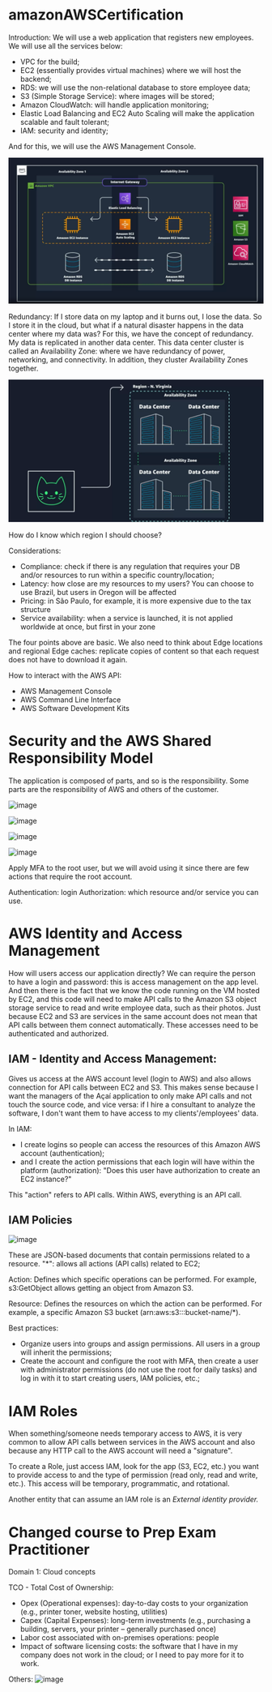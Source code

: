 
# amazonAWSCertification
Introduction:
We will use a web application that registers new employees. We will use all the services below:
 - VPC for the build;
 - EC2 (essentially provides virtual machines) where we will host the backend;
 - RDS: we will use the non-relational database to store employee data;
 - S3 (Simple Storage Service): where images will be stored;
 - Amazon CloudWatch: will handle application monitoring;
 - Elastic Load Balancing and EC2 Auto Scaling will make the application scalable and fault tolerant;
 - IAM: security and identity;

And for this, we will use the AWS Management Console.

![alt text](./images/image1.png)


Redundancy: If I store data on my laptop and it burns out, I lose the data. So I store it in the cloud, but what if a natural disaster happens in the data center where my data was? For this, we have the concept of redundancy. My data is replicated in another data center. This data center cluster is called an Availability Zone: where we have redundancy of power, networking, and connectivity. In addition, they cluster Availability Zones together.

![alt text](./images/image2.png)


How do I know which region I should choose?

Considerations:
- Compliance: check if there is any regulation that requires your DB and/or resources to run within a specific country/location;
- Latency: how close are my resources to my users? You can choose to use Brazil, but users in Oregon will be affected
- Pricing: in São Paulo, for example, it is more expensive due to the tax structure
- Service availability: when a service is launched, it is not applied worldwide at once, but first in your zone

The four points above are basic. We also need to think about Edge locations and regional Edge caches: replicate copies of content so that each request does not have to download it again.


How to interact with the AWS API:
- AWS Management Console
- AWS Command Line Interface
- AWS Software Development Kits

<h1>Security and the AWS Shared Responsibility Model</h1>


The application is composed of parts, and so is the responsibility. Some parts are the responsibility of AWS and others of the customer.

![image](https://github.com/Val-Cantarelli/amazonAWSCertification/assets/78885340/372288ae-a30d-461e-a79e-430de6ab5672)

![image](https://github.com/Val-Cantarelli/amazonAWSCertification/assets/78885340/8414615d-d16f-4055-a15e-875add35a16c)

![image](https://github.com/Val-Cantarelli/amazonAWSCertification/assets/78885340/edc3abc5-807e-4335-a5b0-a248e115e38b)

![image](https://github.com/Val-Cantarelli/amazonAWSCertification/assets/78885340/e882620c-d6f7-4d9c-b6e9-c75dec3fbdfb)


Apply MFA to the root user, but we will avoid using it since there are few actions that require the root account.

Authentication: login
Authorization: which resource and/or service you can use.


<h1>AWS Identity and Access Management</h1>

How will users access our application directly?
We can require the person to have a login and password: this is access management on the app level. And then there is the fact that we know the code running on the VM hosted by EC2, and this code will need to make API calls to the Amazon S3 object storage service to read and write employee data, such as their photos. Just because EC2 and S3 are services in the same account does not mean that API calls between them connect automatically. These accesses need to be authenticated and authorized.


<h2>IAM - Identity and Access Management:</h2>

Gives us access at the AWS account level (login to AWS) and also allows connection for API calls between EC2 and S3. This makes sense because I want the managers of the Açaí application to only make API calls and not touch the source code, and vice versa: if I hire a consultant to analyze the software, I don't want them to have access to my clients'/employees' data.

In IAM:
 - I create logins so people can access the resources of this Amazon AWS account (authentication);
 - and I create the action permissions that each login will have within the platform (authorization): "Does this user have authorization to create an EC2 instance?"

This "action" refers to API calls. Within AWS, everything is an API call.


<h2>IAM Policies</h2>

![image](https://github.com/Val-Cantarelli/amazonAWSCertification/assets/78885340/80825d03-a343-4509-81aa-2b4d7303fc6d)

These are JSON-based documents that contain permissions related to a resource.
"*": allows all actions (API calls) related to EC2;

Action: Defines which specific operations can be performed. For example, s3:GetObject allows getting an object from Amazon S3.

Resource: Defines the resources on which the action can be performed. For example, a specific Amazon S3 bucket (arn:aws:s3:::bucket-name/*).

Best practices:

- Organize users into groups and assign permissions. All users in a group will inherit the permissions;
- Create the account and configure the root with MFA, then create a user with administrator permissions (do not use the root for daily tasks) and log in with it to start creating users, IAM policies, etc.;


<h1>IAM Roles</h1>

When something/someone needs temporary access to AWS, it is very common to allow API calls between services in the AWS account and also because any HTTP call to the AWS account will need a "signature".

To create a Role, just access IAM, look for the app (S3, EC2, etc.) you want to provide access to and the type of permission (read only, read and write, etc.). This access will be temporary, programmatic, and rotational.

Another entity that can assume an IAM role is an <i>External identity provider.</i>


<h1>Changed course to Prep Exam Practitioner</h1>

Domain 1: Cloud concepts

TCO - Total Cost of Ownership:
- Opex (Operational expenses): day-to-day costs to your organization (e.g., printer toner, website hosting, utilities)
- Capex (Capital Expenses): long-term investments (e.g., purchasing a building, servers, your printer – generally purchased once)
- Labor cost associated with on-premises operations: people
- Impact of software licensing costs: the software that I have in my company does not work in the cloud; or I need to pay more for it to work.

Others:
![image](https://github.com/user-attachments/assets/1df03b3f-4830-4124-8322-cdbc32e1f346)


  







